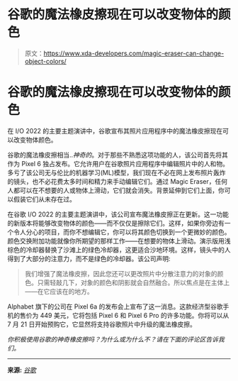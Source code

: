 # 谷歌的魔法橡皮擦现在可以改变物体的颜色

> 原文：<https://www.xda-developers.com/magic-eraser-can-change-object-colors/>

# 谷歌的魔法橡皮擦现在可以改变物体的颜色

在 I/O 2022 的主要主题演讲中，谷歌宣布其照片应用程序中的魔法橡皮擦现在可以改变物体颜色。

谷歌的魔法橡皮擦相当..*神奇的*。对于那些不熟悉这项功能的人，该公司首先将其作为 Pixel 6 独占发布。它允许用户在谷歌照片应用程序中编辑照片中的人和物。多亏了该公司无与伦比的机器学习(ML)模型，我们现在不必在网上发布照片轰炸的镜头，也不必花费太多时间和精力来手动编辑它们。通过 Magic Eraser，任何人都可以在不想要的人或物体上滑动，它们就会消失。背景延伸到它们上面，你可以假装它们从未存在过。

在谷歌 I/O 2022 的主要主题演讲中，该公司宣布魔法橡皮擦正在更新。这一功能的新版本将能够改变物体的颜色——而不仅仅是擦除它们。这样，如果你旁边有一个令人分心的项目，而你不想编辑它，你可以将其颜色切换到一个更微妙的颜色。颜色交换附加功能就像你所期望的那样工作——在想要的物体上滑动。演示版用浅棕色的冷却器替换了沙滩上的绿色冷却器，这更适合沙地环境。这样，镜头中的人得到了大部分的注意力，而不是绿色的冷却器。该公司声明:

> 我们增强了魔法橡皮擦，因此您还可以更改照片中分散注意力的对象的颜色。只需轻敲几下，对象的颜色和阴影就会自然融合。所以焦点是在主体上——在它应该在的地方。

Alphabet 旗下的公司在 Pixel 6a 的发布会上宣布了这一消息。这款经济型谷歌手机的售价为 449 美元，它将包括 Pixel 6 和 Pixel 6 Pro 的许多功能。你将可以从 7 月 21 日开始预购它，它显然将支持谷歌照片中升级的魔法橡皮擦。

*你积极使用谷歌的神奇橡皮擦吗？为什么或为什么不？请在下面的评论区告诉我们。*

* * *

**来源:** [*谷歌*](https://blog.google/products/pixel/pixel-6a-io-2022/)